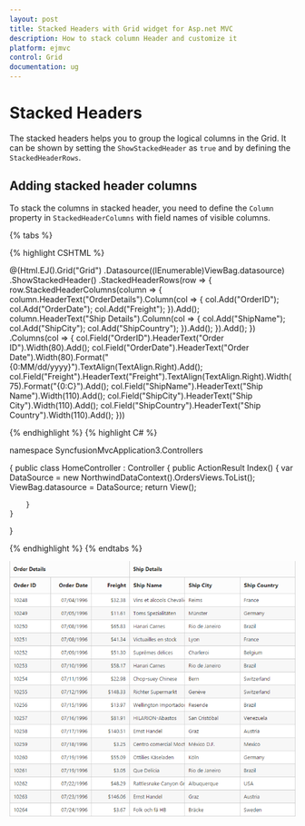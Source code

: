 ```yaml
---
layout: post
title: Stacked Headers with Grid widget for Asp.net MVC
description: How to stack column Header and customize it
platform: ejmvc
control: Grid
documentation: ug
---
```


# Stacked Headers

The stacked headers helps you to group the logical columns in the Grid. It can be shown by setting the `ShowStackedHeader` as `true` and by defining the `StackedHeaderRows`.

## Adding stacked header columns

To stack the columns in stacked header, you need to define the `Column` property in `StackedHeaderColumns` with field names of visible columns.

{% tabs %}

{% highlight CSHTML %}

@(Html.EJ().Grid<OrdersView>("Grid")
	.Datasource((IEnumerable<object>)ViewBag.datasource)
	 .ShowStackedHeader()
        .StackedHeaderRows(row =>
        {
            row.StackedHeaderColumns(column =>
            {
                column.HeaderText("OrderDetails").Column(col =>
                {
                    col.Add("OrderID");
                    col.Add("OrderDate");
                    col.Add("Freight");
                }).Add();
                column.HeaderText("Ship Details").Column(col =>
                {
                    col.Add("ShipName");
                    col.Add("ShipCity");
                    col.Add("ShipCountry");
                }).Add();
            }).Add();
        })
        .Columns(col =>
        {
            col.Field("OrderID").HeaderText("Order ID").Width(80).Add();
            col.Field("OrderDate").HeaderText("Order Date").Width(80).Format("{0:MM/dd/yyyy}").TextAlign(TextAlign.Right).Add();
            col.Field("Freight").HeaderText("Freight").TextAlign(TextAlign.Right).Width(75).Format("{0:C}").Add();
            col.Field("ShipName").HeaderText("Ship Name").Width(110).Add();
            col.Field("ShipCity").HeaderText("Ship City").Width(110).Add();
            col.Field("ShipCountry").HeaderText("Ship Country").Width(110).Add();
        }))


{% endhighlight %}
{% highlight C# %}

namespace SyncfusionMvcApplication3.Controllers

{
    public class HomeController : Controller
    {
        public ActionResult Index()
        {
            var DataSource = new NorthwindDataContext().OrdersViews.ToList();
            ViewBag.datasource = DataSource;
            return View();

        }
    }
}


{% endhighlight  %}
{% endtabs %} 


![](Stackedheader_images/Stackedheader_img1.png)
